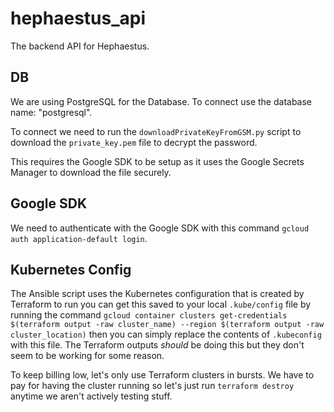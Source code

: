 # hephaestus_api

The backend API for Hephaestus.

## DB

We are using PostgreSQL for the Database.
To connect use the database name: "postgresql".

To connect we need to run the `downloadPrivateKeyFromGSM.py`
script to download the `private_key.pem` file to decrypt the password.

This requires the Google SDK to be setup as it uses the Google Secrets Manager
to download the file securely.

## Google SDK

We need to authenticate with the Google SDK with this command
`gcloud auth application-default login`.

## Kubernetes Config

The Ansible script uses the Kubernetes configuration that is created by
Terraform to run you can get this saved to your local `.kube/config`
file by running the command `gcloud container clusters get-credentials $(terraform output -raw cluster_name) --region $(terraform output -raw cluster_location)` then you can simply replace
the contents of `.kubeconfig` with this file. The Terraform
outputs _should_ be doing this but they don't seem to be working for some
reason.

To keep billing low, let's only use Terraform clusters in bursts. We have
to pay for having the cluster running so let's just run `terraform destroy`
anytime we aren't actively testing stuff.
